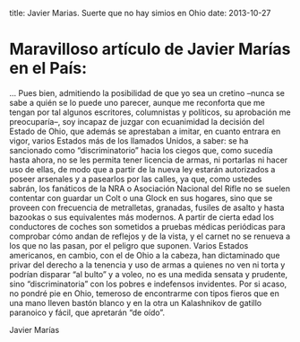 title: Javier Marias. Suerte que no hay simios en Ohio
date: 2013-10-27

Maravilloso artículo de Javier Marías en el País:
==============

...
Pues bien, admitiendo la posibilidad de que yo sea un cretino –nunca
se sabe a quién se lo puede uno parecer, aunque me reconforta que
me tengan por tal algunos escritores, columnistas y políticos, su
aprobación me preocuparía–, soy incapaz de juzgar con ecuanimidad
la decisión del Estado de Ohio, que además se aprestaban a imitar,
en cuanto entrara en vigor, varios Estados más de los llamados
Unidos, a saber: se ha sancionado como “discriminatorio” hacia los
ciegos que, como sucedía hasta ahora, no se les permita tener
licencia de armas, ni portarlas ni hacer uso de ellas, de modo que
a partir de la nueva ley estarán autorizados a poseer arsenales y
a pasearlos por las calles, ya que, como ustedes sabrán, los fanáticos
de la NRA o Asociación Nacional del Rifle no se suelen contentar
con guardar un Colt o una Glock en sus hogares, sino que se proveen
con frecuencia de metralletas, granadas, fusiles de asalto y hasta
bazookas o sus equivalentes más modernos. A partir de cierta edad
los conductores de coches son sometidos a pruebas médicas periódicas
para comprobar cómo andan de reflejos y de la vista, y el carnet
no se renueva a los que no las pasan, por el peligro que suponen.
Varios Estados americanos, en cambio, con el de Ohio a la cabeza,
han dictaminado que privar del derecho a la tenencia y uso de armas
a quienes no ven ni torta y podrían disparar “al bulto” y a voleo,
no es una medida sensata y prudente, sino “discriminatoria” con los
pobres e indefensos invidentes. Por si acaso, no pondré pie en Ohio,
temeroso de encontrarme con tipos fieros que en una mano lleven
bastón blanco y en la otra un Kalashnikov de gatillo paranoico y
fácil, que apretarán “de oído”.

Javier Marías
